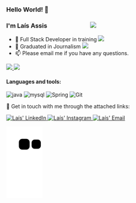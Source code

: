 ### Hello World! 👋 

### I'm Laís Assis <img align='right' src="https://media.giphy.com/media/ieyl9zmCjO4b4t6qoY/giphy.gif" width="280">
-  :pencil: Full Stack Developer in training <img src="https://media.giphy.com/media/WUlplcMpOCEmTGBtBW/giphy.gif" width="30"> 
-  :newspaper: Graduated in Journalism <img src="https://media.giphy.com/media/fYSnHlufseco8Fh93Z/giphy.gif" width="25">
-  📫 Please email me if you have any questions.

<a href="https://github.com/laisassis">
<img height="150em" src="https://github-readme-stats.vercel.app/api?username=laisassis&show_icons=true&theme=calm&include_all_commits=true&count_private=true"/>
<img height="130em" src="https://github-readme-stats.vercel.app/api/top-langs/?username=laisassis&layout=compact&langs_count=7&theme=calm"/>
</a>

#### Languages and tools:
![java](https://img.shields.io/badge/Java-ED8B00?style=for-the-badge&logo=java&logoColor=white)
![mysql](https://img.shields.io/badge/MySQL-00000F?style=for-the-badge&logo=mysql&logoColor=white)
![Spring](https://img.shields.io/badge/Spring-6DB33F?style=for-the-badge&logo=spring&logoColor=white)
![Git](https://img.shields.io/badge/Git-F05032?style=flat-square&logo=Git&logoColor=white)

🔗 Get in touch with me through the attached links:  

<a href="https://www.linkedin.com/in/la%C3%ADs-assis/">
   <img alt="Laís' LinkedIn" src="https://img.shields.io/badge/LinkedIn-0077B5?style=for-the-badge&logo=linkedin&logoColor=white" />
</a>
<a href="https://www.instagram.com/lais.flor/">
   <img alt="Laís' Instagram" src="https://img.shields.io/badge/Instagram-E4405F?style=for-the-badge&logo=instagram&logoColor=white" />
</a>
<a href="mailto:laisflor1003@gmail.com">
   <img alt="Laís' Email" src="https://img.shields.io/badge/Gmail-D14836?style=for-the-badge&logo=gmail&logoColor=white" />
</a>

![Snake animation](https://github.com/rafaballerini/rafaballerini/blob/output/github-contribution-grid-snake.svg)
 
</div>

